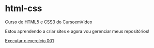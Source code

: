 # html-css
Curso de HTML5 e CSS3 do CursoemVideo

Estou aprendendo a criar sites e agora vou gerenciar meus repositórios!

<a href=">https://maykonjm.github.io/html-css/exercicios/ex001/index.html">Executar o exercício 001</a>